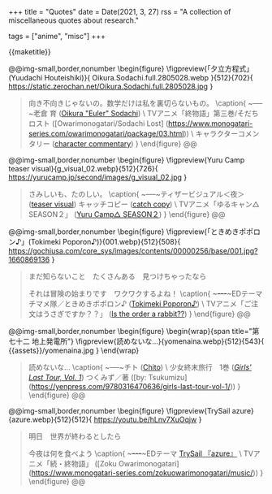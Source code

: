 +++
title = "Quotes"
date = Date(2021, 3, 27)
rss = "A collection of miscellaneous quotes about research."

tags = ["anime", "misc"]
+++

{{maketitle}}

@@img-small,border,nonumber
\begin{figure}
  \figpreview{「夕立方程式」(Yuudachi Houteishiki)}{
    Oikura.Sodachi.full.2805028.webp
  }{512}{702}{
    https://static.zerochan.net/Oikura.Sodachi.full.2805028.jpg
  }
  > 向き不向きじゃないの。数学だけは私を裏切らないもの。
  \caption{
    ~~~---~~~老倉 育
    ([Oikura "Euler" Sodachi](https://www.zerochan.net/2805028)) \\
    TVアニメ「終物語」第三巻/そだちロスト
    ([Owarimonogatari/Sodachi Lost]
     (https://www.monogatari-series.com/owarimonogatari/package/03.html)) \\
    キャラクターコメンタリー
    ([character commentary](https://youtu.be/W-RqGvLPpwo?t=1489))
  }
\end{figure}
@@

@@img-small,border,nonumber
\begin{figure}
  \figpreview{Yuru Camp teaser visual}{g_visual_02.webp}{512}{726}{
    https://yurucamp.jp/second/images/g_visual_02.jpg
  }
  > さみしいも、たのしい。
  \caption{
    ~~~---~~~ティザービジュアル＜夜＞
    ([teaser visual<night>](https://yurucamp.jp/second/gallery/))
    キャッチコピー
    ([catch copy](https://yurucamp.jp/news/information/5583)) \\
    TVアニメ「ゆるキャン△ SEASON２」
    ([Yuru Camp△ SEASON２](https://yurucamp.jp/second/))
  }
\end{figure}
@@

@@img-small,border,nonumber
\begin{figure}
  \figpreview{「ときめきポポロン♪」(Tokimeki Poporon♪)}{001.webp}{512}{508}{
    https://gochiusa.com/core_sys/images/contents/00000256/base/001.jpg?1660869136
  }
  > まだ知らないこと　たくさんある　見つけちゃったなら
  >
  > それは冒険の始まりです　ワクワクするよね！
  \caption{
    ~~~---~~~EDテーマ
    チマメ隊／ときめきポポロン♪
    ([Tokimeki Poporon♪](https://www.uta-net.com/song/197310/)) \\
    TVアニメ「ご注文はうさぎですか？？」
    ([Is the order a rabbit??](https://gochiusa.com/series_cd/2/ed.html))
  }
\end{figure}
@@

@@img-small,border,nonumber
\begin{figure}
  \begin{wrap}{span title="第七十二&#010;地上発電所"}
  \figpreview{読めないな…}{yomenaina.webp}{512}{543}{
    {{assets}}/yomenaina.jpg
  }
  \end{wrap}
  > 読めないな…
  \caption{
    ~~~---~~~チト ([Chito](http://girls-last-tour.com/character/)) \\
    少女終末旅行　1巻
    ([_Girls' Last Tour, Vol. 1_](https://www.shinchosha.co.jp/book/771781/))
    つくみず／著
    ([by: Tsukumizu]
     (https://yenpress.com/9780316470636/girls-last-tour-vol-1/))
  }
\end{figure}
@@

@@img-small,border,nonumber
\begin{figure}
  \figpreview{TrySail azure}{azure.webp}{512}{512}{
    https://youtu.be/hLnv7XuOqjw
  }
  > 明日　世界が終わるとしたら
  >
  > 今夜は何を食べよう
  \caption{
    ~~~---~~~EDテーマ
    [TrySail 『azure』](https://www.uta-net.com/song/258811/) \\
    TVアニメ「続・終物語」
    ([Zoku Owarimonogatari]
     (https://www.monogatari-series.com/zokuowarimonogatari/music/))
  }
\end{figure}
@@

